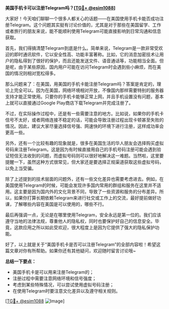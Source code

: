 **美国手机卡可以注册Telegram吗？[[TG💪+ @esim1088](https://t.me/s/esim1088)]**

大家好！今天咱们聊聊一个很多人都关心的话题——在美国使用手机卡能否成功注册Telegram。这个问题其实挺有讨论价值的，尤其是对于那些在美国留学、工作或者旅行的朋友来说，能不能顺利使用Telegram可能直接影响到日常沟通和信息获取。

首先，我们得搞清楚Telegram到底是什么。简单来说，Telegram是一款非常受欢迎的即时通讯软件，它以安全性高、功能丰富著称。比如，它的消息加密技术让用户的隐私得到了很好的保护，而且还能发送文件、语音通话等，功能相当全面。但是呢，由于某些原因，国内用户可能在访问Telegram时会遇到些小麻烦，而在美国的情况则相对宽松得多。

那么问题来了：在美国，用美国的手机卡能注册Telegram吗？答案是肯定的，理论上完全可以。因为在美国，网络环境相对开放，不像国内那样需要特别的服务器支持才能正常使用。只要你的手机卡能够正常上网，并且手机设置没有问题，基本上就可以直接通过Google Play商店下载Telegram并完成注册了。

不过，在实际操作过程中，还是有一些需要注意的地方。比如说，如果你的手机卡信号不太好，或者网络连接不稳定的话，可能会导致注册过程出现卡顿甚至失败的情况。因此，建议大家尽量选择信号强、网速快的环境下进行注册，这样成功率会更高一些。

另外，还有一个比较有趣的现象就是，很多在美国生活的华人朋友会选择购买虚拟号码来注册Telegram。这是因为有时候直接用自己的手机号码注册可能会遇到验证短信无法收到的问题，而虚拟号码则可以很好地解决这一难题。当然啦，这里要提醒一下，虽然这种方式很常见，但大家还是要选择正规渠道获取这些虚拟号码，以免上当受骗。

除了上述提到的技术层面的问题外，还有一些文化差异也需要考虑进去。例如，在美国使用Telegram的时候，可能会发现许多国内常用的群组和服务在这里并不适用。这主要是因为国内外的文化背景不同，导致了一些资源和服务的分布差异。所以，如果你打算长期依赖Telegram来进行社交或工作上的交流，最好提前做好功课，了解哪些内容在美国是可以使用的，哪些不行。

最后再强调一点，无论是在哪里使用Telegram，安全永远是第一位的。我们应该遵守当地的法律法规，尊重他人的隐私权，同时也要保护好自己的信息安全。毕竟，这款应用之所以如此受欢迎，很大程度上是因为它提供了强大的隐私保护功能。

好了，以上就是关于“美国手机卡是否可以注册Telegram”的全部内容啦！希望这篇文章对你有所帮助。如果你还有其他疑问，欢迎随时留言讨论哦~

**总结一下要点：**
- 美国手机卡是可以用来注册Telegram的；
- 注册过程中需要注意网络环境和信号强度；
- 考虑到某些特殊情况，可以尝试使用虚拟号码注册；
- 在使用Telegram时要注意文化差异以及遵守相关规则。

[[TG💪+ @esim1088](https://t.me/s/esim1088) ![Image](https://i.postimg.cc/4NQfJmqS/Snipaste-2025-05-13-00-14-12.png)]
